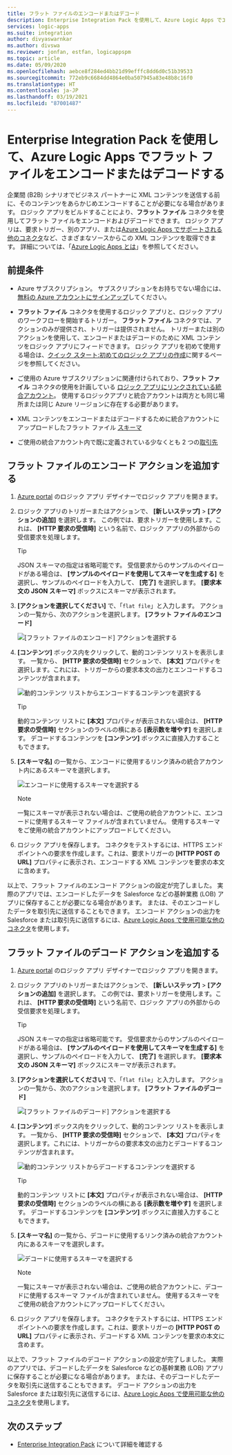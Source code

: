 ```yaml
---
title: フラット ファイルのエンコードまたはデコード
description: Enterprise Integration Pack を使用して、Azure Logic Apps でエンタープライズ統合用のフラット ファイルをエンコードまたはデコードする
services: logic-apps
ms.suite: integration
author: divyaswarnkar
ms.author: divswa
ms.reviewer: jonfan, estfan, logicappspm
ms.topic: article
ms.date: 05/09/2020
ms.openlocfilehash: aebce8f284ed4bb21d99efffc8dd6d0c51b39533
ms.sourcegitcommit: 772eb9c6684dd4864e0ba507945a83e48b8c16f0
ms.translationtype: HT
ms.contentlocale: ja-JP
ms.lasthandoff: 03/19/2021
ms.locfileid: "87001487"
---
```

# <a name="encode-and-decode-flat-files-in-azure-logic-apps-by-using-the-enterprise-integration-pack"></a>Enterprise Integration Pack を使用して、Azure Logic Apps でフラット ファイルをエンコードまたはデコードする

企業間 (B2B) シナリオでビジネス パートナーに XML コンテンツを送信する前に、そのコンテンツをあらかじめエンコードすることが必要になる場合があります。 ロジック アプリをビルドすることにより、**フラット ファイル** コネクタを使用してフラット ファイルをエンコードおよびデコードできます。 ロジック アプリは、要求トリガー、別のアプリ、または[Azure Logic Apps でサポートされる他のコネクタ](../connectors/apis-list.md)など、さまざまなソースからこの XML コンテンツを取得できます。 詳細については、「[Azure Logic Apps とは](logic-apps-overview.md)」を参照してください。

## <a name="prerequisites"></a>前提条件

* Azure サブスクリプション。 サブスクリプションをお持ちでない場合には、[無料の Azure アカウントにサインアップ](https://azure.microsoft.com/free/)してください。

* **フラット ファイル** コネクタを使用するロジック アプリと、ロジック アプリのワークフローを開始するトリガー。 **フラット ファイル** コネクタでは、アクションのみが提供され、トリガーは提供されません。 トリガーまたは別のアクションを使用して、エンコードまたはデコードのために XML コンテンツをロジック アプリにフィードできます。 ロジック アプリを初めて使用する場合は、[クイック スタート:初めてのロジック アプリの作成](../logic-apps/quickstart-create-first-logic-app-workflow.md)に関するページを参照してください。

* ご使用の Azure サブスクリプションに関連付けられており、**フラット ファイル** コネクタの使用を計画している [ロジック アプリにリンクされている](./logic-apps-enterprise-integration-create-integration-account.md#link-account)[統合アカウント](../logic-apps/logic-apps-enterprise-integration-create-integration-account.md)。 使用するロジックアプリと統合アカウントは両方とも同じ場所または同じ Azure リージョンに存在する必要があります。

* XML コンテンツをエンコードまたはデコードするために統合アカウントにアップロードしたフラット ファイル [スキーマ](logic-apps-enterprise-integration-schemas.md)

* ご使用の統合アカウント内で既に定義されている少なくとも 2 つの[取引先](logic-apps-enterprise-integration-partners.md)

## <a name="add-flat-file-encode-action"></a>フラット ファイルのエンコード アクションを追加する

1. [Azure portal](https://portal.azure.com) のロジック アプリ デザイナーでロジック アプリを開きます。

1. ロジック アプリのトリガーまたはアクションで、 **[新しいステップ]**  >  **[アクションの追加]** を選択します。 この例では、要求トリガーを使用します。これは、 **[HTTP 要求の受信時]** という名前で、ロジック アプリの外部からの受信要求を処理します。

   > [!TIP]
   > JSON スキーマの指定は省略可能です。 受信要求からのサンプルのペイロードがある場合は、 **[サンプルのペイロードを使用してスキーマを生成する]** を選択し、サンプルのペイロードを入力して、 **[完了]** を選択します。 **[要求本文の JSON スキーマ]** ボックスにスキーマが表示されます。

1. **[アクションを選択してください]** で、「`flat file`」と入力します。 アクションの一覧から、次のアクションを選択します。 **[フラット ファイルのエンコード]**

   ![[フラット ファイルのエンコード] アクションを選択する](./media/logic-apps-enterprise-integration-flatfile/select-flat-file-encoding.png)

1. **[コンテンツ]** ボックス内をクリックして、動的コンテンツ リストを表示します。 一覧から、 **[HTTP 要求の受信時]** セクションで、 **[本文]** プロパティを選択します。これには、トリガーからの要求本文の出力とエンコードするコンテンツが含まれます。

   ![動的コンテンツ リストからエンコードするコンテンツを選択する](./media/logic-apps-enterprise-integration-flatfile/select-content-to-encode.png)

   > [!TIP]
   > 動的コンテンツ リストに **[本文]** プロパティが表示されない場合は、 **[HTTP 要求の受信時]** セクションのラベルの横にある **[表示数を増やす]** を選択します。
   > デコードするコンテンツを **[コンテンツ]** ボックスに直接入力することもできます。

1. **[スキーマ名]** の一覧から、エンコードに使用するリンク済みの統合アカウント内にあるスキーマを選択します。

   ![エンコードに使用するスキーマを選択する](./media/logic-apps-enterprise-integration-flatfile/select-schema-for-encoding.png)

   > [!NOTE]
   > 一覧にスキーマが表示されない場合は、ご使用の統合アカウントに、エンコードに使用するスキーマ ファイルが含まれていません。 使用するスキーマをご使用の統合アカウントにアップロードしてください。

1. ロジック アプリを保存します。 コネクタをテストするには、HTTPS エンドポイントへの要求を作成します。これは、要求トリガーの **[HTTP POST の URL]** プロパティに表示され、エンコードする XML コンテンツを要求の本文に含めます。

以上で、フラット ファイルのエンコード アクションの設定が完了しました。 実際のアプリでは、エンコードしたデータを Salesforce などの基幹業務 (LOB) アプリに保存することが必要になる場合があります。 または、そのエンコードしたデータを取引先に送信することもできます。 エンコード アクションの出力を Salesforce または取引先に送信するには、[Azure Logic Apps で使用可能な他のコネクタ](../connectors/apis-list.md)を使用します。

## <a name="add-flat-file-decode-action"></a>フラット ファイルのデコード アクションを追加する

1. [Azure portal](https://portal.azure.com) のロジック アプリ デザイナーでロジック アプリを開きます。

1. ロジック アプリのトリガーまたはアクションで、 **[新しいステップ]**  >  **[アクションの追加]** を選択します。 この例では、要求トリガーを使用します。これは、 **[HTTP 要求の受信時]** という名前で、ロジック アプリの外部からの受信要求を処理します。

   > [!TIP]
   > JSON スキーマの指定は省略可能です。 受信要求からのサンプルのペイロードがある場合は、 **[サンプルのペイロードを使用してスキーマを生成する]** を選択し、サンプルのペイロードを入力して、 **[完了]** を選択します。 **[要求本文の JSON スキーマ]** ボックスにスキーマが表示されます。

1. **[アクションを選択してください]** で、「`flat file`」と入力します。 アクションの一覧から、次のアクションを選択します。 **[フラット ファイルのデコード]**

   ![[フラット ファイルのデコード] アクションを選択する](./media/logic-apps-enterprise-integration-flatfile/select-flat-file-decoding.png)

1. **[コンテンツ]** ボックス内をクリックして、動的コンテンツ リストを表示します。 一覧から、 **[HTTP 要求の受信時]** セクションで、 **[本文]** プロパティを選択します。これには、トリガーからの要求本文の出力とデコードするコンテンツが含まれます。

   ![動的コンテンツ リストからデコードするコンテンツを選択する](./media/logic-apps-enterprise-integration-flatfile/select-content-to-decode.png)

   > [!TIP]
   > 動的コンテンツ リストに **[本文]** プロパティが表示されない場合は、 **[HTTP 要求の受信時]** セクションのラベルの横にある **[表示数を増やす]** を選択します。 デコードするコンテンツを **[コンテンツ]** ボックスに直接入力することもできます。

1. **[スキーマ名]** の一覧から、デコードに使用するリンク済みの統合アカウント内にあるスキーマを選択します。

   ![デコードに使用するスキーマを選択する](./media/logic-apps-enterprise-integration-flatfile/select-schema-for-decoding.png)

   > [!NOTE]
   > 一覧にスキーマが表示されない場合は、ご使用の統合アカウントに、デコードに使用するスキーマ ファイルが含まれていません。 使用するスキーマをご使用の統合アカウントにアップロードしてください。

1. ロジック アプリを保存します。 コネクタをテストするには、HTTPS エンドポイントへの要求を作成します。これは、要求トリガーの **[HTTP POST の URL]** プロパティに表示され、デコードする XML コンテンツを要求の本文に含めます。

以上で、フラット ファイルのデコード アクションの設定が完了しました。 実際のアプリでは、デコードしたデータを Salesforce などの基幹業務 (LOB) アプリに保存することが必要になる場合があります。 または、そのデコードしたデータを取引先に送信することもできます。 デコード アクションの出力を Salesforce または取引先に送信するには、[Azure Logic Apps で使用可能な他のコネクタ](../connectors/apis-list.md)を使用します。

## <a name="next-steps"></a>次のステップ

* [Enterprise Integration Pack](logic-apps-enterprise-integration-overview.md) について詳細を確認する
